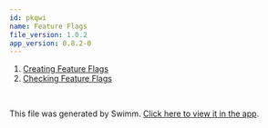 ```yaml
---
id: pkqwi
name: Feature Flags
file_version: 1.0.2
app_version: 0.8.2-0
---
```


<!-- Steps - Do not remove this comment -->
1. [Creating Feature Flags](creating-feature-flags.54lox.sw.md)
2. [Checking Feature Flags](checking-feature-flags.1y1z6.sw.md)


<br/>

This file was generated by Swimm. [Click here to view it in the app](https://app.swimm.io/repos/Z2l0aHViJTNBJTNBc2VudHJ5JTNBJTNBc3dpbW1pbw==/docs/pkqwi).